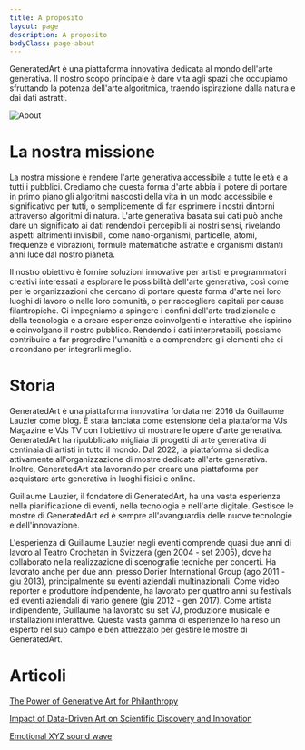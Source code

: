 ```yaml
---
title: A proposito
layout: page
description: A proposito
bodyClass: page-about
---
```


GeneratedArt è una piattaforma innovativa dedicata al mondo dell'arte generativa. Il nostro scopo principale è dare vita agli spazi che occupiamo sfruttando la potenza dell'arte algoritmica, traendo ispirazione dalla natura e dai dati astratti.

![About](/images/illustrations/about.png)

# La nostra missione

La nostra missione è rendere l'arte generativa accessibile a tutte le età e a tutti i pubblici. Crediamo che questa forma d'arte abbia il potere di portare in primo piano gli algoritmi nascosti della vita in un modo accessibile e significativo per tutti, o semplicemente di far esprimere i nostri dintorni attraverso algoritmi di natura. L'arte generativa basata sui dati può anche dare un significato ai dati rendendoli percepibili ai nostri sensi, rivelando aspetti altrimenti invisibili, come nano-organismi, particelle, atomi, frequenze e vibrazioni, formule matematiche astratte e organismi distanti anni luce dal nostro pianeta.

Il nostro obiettivo è fornire soluzioni innovative per artisti e programmatori creativi interessati a esplorare le possibilità dell'arte generativa, così come per le organizzazioni che cercano di portare questa forma d'arte nei loro luoghi di lavoro o nelle loro comunità, o per raccogliere capitali per cause filantropiche. Ci impegniamo a spingere i confini dell'arte tradizionale e della tecnologia e a creare esperienze coinvolgenti e interattive che ispirino e coinvolgano il nostro pubblico. Rendendo i dati interpretabili, possiamo contribuire a far progredire l'umanità e a comprendere gli elementi che ci circondano per integrarli meglio.

# Storia

GeneratedArt è una piattaforma innovativa fondata nel 2016 da Guillaume Lauzier come blog. È stata lanciata come estensione della piattaforma VJs Magazine e VJs TV con l'obiettivo di mostrare le opere d'arte generativa. GeneratedArt ha ripubblicato migliaia di progetti di arte generativa di centinaia di artisti in tutto il mondo. Dal 2022, la piattaforma si dedica attivamente all'organizzazione di mostre dedicate all'arte generativa. Inoltre, GeneratedArt sta lavorando per creare una piattaforma per acquistare arte generativa in luoghi fisici e online.

Guillaume Lauzier, il fondatore di GeneratedArt, ha una vasta esperienza nella pianificazione di eventi, nella tecnologia e nell'arte digitale. Gestisce le mostre di GeneratedArt ed è sempre all'avanguardia delle nuove tecnologie e dell'innovazione.

L'esperienza di Guillaume Lauzier negli eventi comprende quasi due anni di lavoro al Teatro Crochetan in Svizzera (gen 2004 - set 2005), dove ha collaborato nella realizzazione di scenografie tecniche per concerti. Ha lavorato anche per due anni presso Dorier International Group (ago 2011 - giu 2013), principalmente su eventi aziendali multinazionali. Come video reporter e produttore indipendente, ha lavorato per quattro anni su festivals ed eventi aziendali di vario genere (giu 2012 - gen 2017). Come artista indipendente, Guillaume ha lavorato su set VJ, produzione musicale e installazioni interattive. Questa vasta gamma di esperienze lo ha reso un esperto nel suo campo e ben attrezzato per gestire le mostre di GeneratedArt.

# Articoli

[The Power of Generative Art for Philanthropy](https://medium.com/generatedart/the-power-of-generative-art-for-philanthropy-953d655dda08)

[Impact of Data-Driven Art on Scientific Discovery and Innovation](https://medium.com/generatedart/impact-of-data-driven-art-on-scientific-discovery-and-innovation-c60f126aeb65)

[Emotional XYZ sound wave](https://medium.com/generatedart/emotional-xyz-sound-wave-a1c5b7f3bb34)
